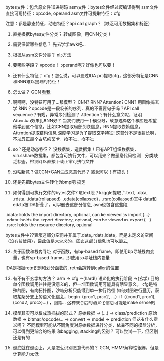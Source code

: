bytes文件：包含原文件16进制码
asm文件：bytes文件经过反编译得到
asm文件直接可用特征：opcode, operand
asm文件可提取特征：cfg

注意：都是静态特征，动态特征？api call graph？（缺乏可用数据集和标签）

1. 直接根据bytes文件分类？
转成图像，用CNN分类！

2. 需要保留哪些信息？
先去学学awk吧...

3. 根据从asm文件分类？
nlp方法

4. 要哪些字段？
opcode！ operand呢？好像也可以要！

5. 还有什么特征？
cfg！怎么说，可以通过IDA pro提取cfg，这部分特征是CNN和RNN难以提取的特征！

6. 怎么做？
GCN [看我](https://www.researchgate.net/publication/340973764_Graph_Convolutional_Networks_for_Android_Malware_Detection_with_System_Call_Graphs)

7. 啊啊啊，没特征可用了...那模型？
CNN? RNN? Attention? 
CNN? 用图像搞玄学
RNN？opcode是一段极长的序列，真的不需要句子吗？API call sequence？有戏，异常序列检测？
Attention？有什么意义呢，证明Attention效果比RNN好？
当我们使用一个模型时，故意选择这个模型是希望他学到这个信息，比如CNN提取局部关联信息，RNN提取依赖信息，Attention提取结构信息
深度学习是为了提取玄学特征!
这部分不是很擅长啊，不过反正是个占坑的艺术，抢不过，抢不过...

8. so？还是动态特征？
没数据集，造数据集！已有APT组织数据集，virusshare数据集，都包含可执行文件，可以用来？做恶意代码检测！分类缺乏标签，检测可以直接下载正常可执行文件

9. 没啥新意？做GCN+GAN生成恶意代码？
貌似可以！有搞头！

10. 还是先把bytes文件转化为bmp吧
搞定

11. 如何得到可执行文件的bytes文件?
取text段？kaggle提取了.text, .data, .rdata, .idata(collapsed), .edata(collapsed)，.rsrc(collapsed)其中idata和edata被IDA折叠了，可以删去这部分信息,
asm也包含这些段,

>
.idata: holds the import directory, optional, can be viewed as import {...}
.edata: holds the export directory, optional, can be viewed as export {...} 
.rsrc: holds the resource directory, optional

bytes文件中??表示这部分空间并非属于.data,.rdata,idata，而是未定义的空间（没有被使用），因此值是未定义的，因此这部分信息也可以删去,


12. 关于函数和栈内寻址
对于函数，有bp-based frame，即使用bp寻址栈内变量，也有sp-based frame，即使用sp寻址栈内变量

IDA是根据retn识别和划分函数的, retn会跳转到caller的位置


13. 有不有不玄学的方法？
asm -> cfg ->(hard!) 语义化的执行阶段 ->(玄学) 目的
单个函数调用往往是没意义的，但一堆函数调用可能具有明显意义，
cfg是特殊的图，有向拓扑图，沙箱分析只能得到单一执行路径
如何对图进行遍历，获取某条分支上的语义化信息，begin（proc1, proc2, ...）if（(cond1, proc1), (cond2, proc2)...) ，回路...
这种聚合后的语义化信息可能是make sense的


14. 模型其实可以做成热插拔的形式？
原始数据 -> (...) -> class/prediction
原始数据 -> bitmap/opcode/... -> convert -> model -> prediction
但这有什么意义呢？
不同模型可能从不同角度对原始数据进行分类，依靠不同的模型分析，可以得到更综合的结果
和bagging, stacking的区别？
可以尝试一下，但区别还是有的

15. 谜底就在谜面上，人是怎么识别恶意代码的？
GCN, HMM?解释性很棒，但是计算能力太低

